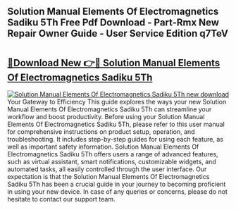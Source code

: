 ## Solution Manual Elements Of Electromagnetics Sadiku 5Th Free Pdf Download - Part-Rmx New Repair Owner Guide - User Service Edition q7TeV

# <h2><a href="http://bc66346.oget.top/?id=Solution+Manual+Elements+Of+Electromagnetics+Sadiku+5Th">🔗Download New 👉🔴 Solution Manual Elements Of Electromagnetics Sadiku 5Th</a></h2>

[![Solution Manual Elements Of Electromagnetics Sadiku 5Th new download](https://i.imgur.com/5g1atiW.png)](http://bc66346.oget.top/?id=Solution+Manual+Elements+Of+Electromagnetics+Sadiku+5Th)
Your Gateway to Efficiency This guide explores the ways your new Solution Manual Elements Of Electromagnetics Sadiku 5Th can streamline your workflow and boost productivity. Before using your Solution Manual Elements Of Electromagnetics Sadiku 5Th, please refer to this user manual for comprehensive instructions on product setup, operation, and troubleshooting. It includes step-by-step guides for using each feature, as well as important safety information. Solution Manual Elements Of Electromagnetics Sadiku 5Th offers users a range of advanced features, such as virtual assistant, smart notifications, customizable widgets, and automated tasks, all easily controlled through the user interface. Our expectation is that the Solution Manual Elements Of Electromagnetics Sadiku 5Th has been a crucial guide in your journey to becoming proficient in using your new device. In case of any queries or concerns, please do not hesitate to contact our support team.
